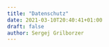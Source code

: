```yaml
---
title: "Datenschutz"
date: 2021-03-10T20:40:41+01:00
draft: false
author: Sergej Grilborzer
---
```


